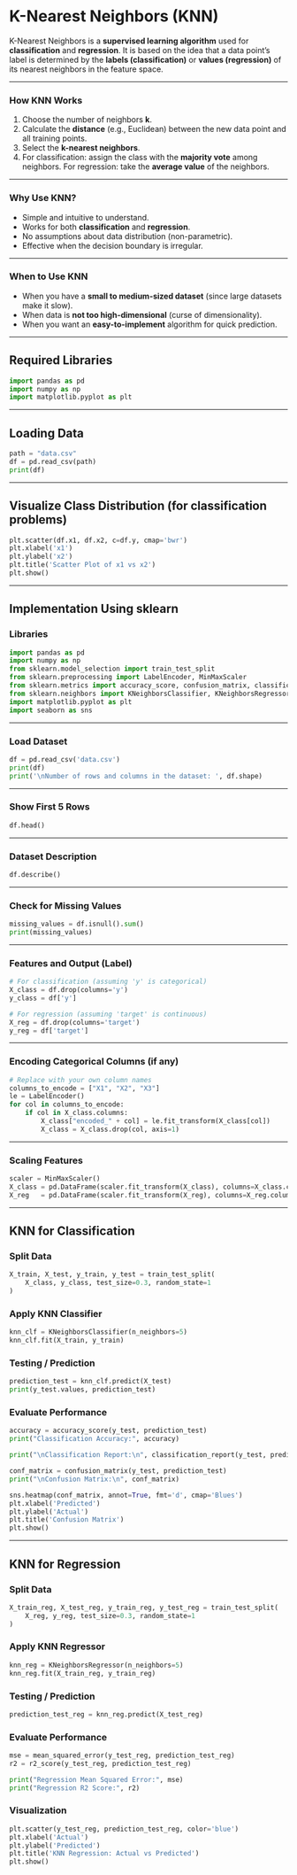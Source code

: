 # K-Nearest Neighbors (KNN)

K-Nearest Neighbors is a **supervised learning algorithm** used for **classification** and **regression**.
It is based on the idea that a data point’s label is determined by the **labels (classification)** or **values (regression)** of its nearest neighbors in the feature space.

---

### How KNN Works

1. Choose the number of neighbors **k**.
2. Calculate the **distance** (e.g., Euclidean) between the new data point and all training points.
3. Select the **k-nearest neighbors**.
4. For classification: assign the class with the **majority vote** among neighbors.
   For regression: take the **average value** of the neighbors.

---

### Why Use KNN?

* Simple and intuitive to understand.
* Works for both **classification** and **regression**.
* No assumptions about data distribution (non-parametric).
* Effective when the decision boundary is irregular.

---

### When to Use KNN

* When you have a **small to medium-sized dataset** (since large datasets make it slow).
* When data is **not too high-dimensional** (curse of dimensionality).
* When you want an **easy-to-implement** algorithm for quick prediction.

---

## Required Libraries

```python
import pandas as pd
import numpy as np
import matplotlib.pyplot as plt
```

---

## Loading Data

```python
path = "data.csv"
df = pd.read_csv(path)
print(df)
```

---

## Visualize Class Distribution (for classification problems)

```python
plt.scatter(df.x1, df.x2, c=df.y, cmap='bwr')
plt.xlabel('x1')
plt.ylabel('x2')
plt.title('Scatter Plot of x1 vs x2')
plt.show()
```

---

## Implementation Using sklearn

### Libraries

```python
import pandas as pd
import numpy as np
from sklearn.model_selection import train_test_split
from sklearn.preprocessing import LabelEncoder, MinMaxScaler
from sklearn.metrics import accuracy_score, confusion_matrix, classification_report, mean_squared_error, r2_score
from sklearn.neighbors import KNeighborsClassifier, KNeighborsRegressor
import matplotlib.pyplot as plt
import seaborn as sns
```

---

### Load Dataset

```python
df = pd.read_csv('data.csv')
print(df)
print('\nNumber of rows and columns in the dataset: ', df.shape)
```

---

### Show First 5 Rows

```python
df.head()
```

---

### Dataset Description

```python
df.describe()
```

---

### Check for Missing Values

```python
missing_values = df.isnull().sum()
print(missing_values)
```

---

### Features and Output (Label)

```python
# For classification (assuming 'y' is categorical)
X_class = df.drop(columns='y')
y_class = df['y']

# For regression (assuming 'target' is continuous)
X_reg = df.drop(columns='target')
y_reg = df['target']
```

---

### Encoding Categorical Columns (if any)

```python
# Replace with your own column names
columns_to_encode = ["X1", "X2", "X3"]
le = LabelEncoder()
for col in columns_to_encode:
    if col in X_class.columns:
        X_class["encoded_" + col] = le.fit_transform(X_class[col])
        X_class = X_class.drop(col, axis=1)
```

---

### Scaling Features

```python
scaler = MinMaxScaler()
X_class = pd.DataFrame(scaler.fit_transform(X_class), columns=X_class.columns)
X_reg   = pd.DataFrame(scaler.fit_transform(X_reg), columns=X_reg.columns)
```

---

## KNN for Classification

### Split Data

```python
X_train, X_test, y_train, y_test = train_test_split(
    X_class, y_class, test_size=0.3, random_state=1
)
```

### Apply KNN Classifier

```python
knn_clf = KNeighborsClassifier(n_neighbors=5)
knn_clf.fit(X_train, y_train)
```

### Testing / Prediction

```python
prediction_test = knn_clf.predict(X_test)
print(y_test.values, prediction_test)
```

### Evaluate Performance

```python
accuracy = accuracy_score(y_test, prediction_test)
print("Classification Accuracy:", accuracy)

print("\nClassification Report:\n", classification_report(y_test, prediction_test))

conf_matrix = confusion_matrix(y_test, prediction_test)
print("\nConfusion Matrix:\n", conf_matrix)

sns.heatmap(conf_matrix, annot=True, fmt='d', cmap='Blues')
plt.xlabel('Predicted')
plt.ylabel('Actual')
plt.title('Confusion Matrix')
plt.show()
```

---

## KNN for Regression

### Split Data

```python
X_train_reg, X_test_reg, y_train_reg, y_test_reg = train_test_split(
    X_reg, y_reg, test_size=0.3, random_state=1
)
```

### Apply KNN Regressor

```python
knn_reg = KNeighborsRegressor(n_neighbors=5)
knn_reg.fit(X_train_reg, y_train_reg)
```

### Testing / Prediction

```python
prediction_test_reg = knn_reg.predict(X_test_reg)
```

### Evaluate Performance

```python
mse = mean_squared_error(y_test_reg, prediction_test_reg)
r2 = r2_score(y_test_reg, prediction_test_reg)

print("Regression Mean Squared Error:", mse)
print("Regression R2 Score:", r2)
```

### Visualization

```python
plt.scatter(y_test_reg, prediction_test_reg, color='blue')
plt.xlabel('Actual')
plt.ylabel('Predicted')
plt.title('KNN Regression: Actual vs Predicted')
plt.show()
```
